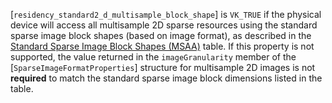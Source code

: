 [`residency_standard2_d_multisample_block_shape`] is `VK_TRUE` if the
physical device will access all multisample 2D sparse resources using
the standard sparse image block shapes (based on image format), as
described in the [Standard Sparse
Image Block Shapes (MSAA)](https://www.khronos.org/registry/vulkan/specs/1.3-extensions/html/vkspec.html#sparsememory-sparseblockshapesmsaa) table.
If this property is not supported, the value returned in the
`imageGranularity` member of the [`SparseImageFormatProperties`]
structure for multisample 2D images is not  **required**  to match the
standard sparse image block dimensions listed in the table.